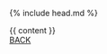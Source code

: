 <!DOCTYPE html>
<html lang="en">

  {% include head.md %}

  <body class="post-page">
    <div class="wrapper">
      <section class="container container-post">
        {{ content }}
        <div class="wrapper wrapper-btn">
          <a href="#" class="btn btn-tran" onclick="window.backBtn()">BACK</a>
        </div>
      </section>
      <footer></footer>
    </div>
  </body>
  <script>
  ;(function(){
    window.backBtn = function() {
      if (history.length && history.length > 0) {
        window.history.back();
      } else {
        window.location.href = '{{ site.url }}'
      }
    }
    })();
  </script>
</html>
